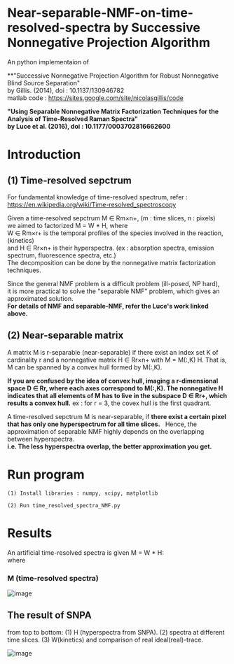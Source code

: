 # Near-separable-NMF-on-time-resolved-spectra by Successive Nonnegative Projection Algorithm

An python implementaion of  

**"Successive Nonnegative Projection Algorithm for Robust Nonnegative Blind Source Separation"  
    by Gillis. (2014), doi : 10.1137/130946782  
    matlab code : https://sites.google.com/site/nicolasgillis/code  

**"Using Separable Nonnegative Matrix Factorization Techniques for the Analysis of Time-Resolved Raman Spectra"  
by Luce et al. (2016), doi : 10.1177/0003702816662600**


# Introduction
## (1) Time-resolved sepctrum
For fundamental knowledge of time-resolved spectrum, refer :  
https://en.wikipedia.org/wiki/Time-resolved_spectroscopy

Given a time-resolved sepctrum M ∈ Rm×n+, (m : time slices, n : pixels)  
we aimed to factorized M = W * H, where  
W ∈ Rm×r+ is the temporal profiles of the species involved in the reaction, (kinetics)  
and H ∈ Rr×n+ is their hyperspectra. (ex : absorption spectra, emission spectrum, fluorescence spectra, etc.)  
The decomposition can be done by the nonnegative matrix factorization techniques.  

Since the general NMF problem is a difficult problem (ill-posed, NP hard),  
it is more practical to solve the "separable NMF" problem, which gives an approximated solution.  
**For details of NMF and separable-NMF, refer the Luce's work linked above.**


## (2) Near-separable matrix
A matrix M is r-separable (near-separable) if there exist an index set K of cardinality r and a nonnegative matrix H ∈ Rr×n+ 
with M = M(:,K) H. That is, M can be spanned by a convex hull formed by M(:,K).  

**If you are confused by the idea of convex hull, imaging a r-dimensional space D ∈ Rr, where each axes correspond to M(:,K). 
The nonnegative H indicates that all elements of M has to live in the subspace D ∈ Rr+, which results a convex hull.**
ex : for r = 3, the covex hull is the first quadrant.

A time-resolved sepctrum M is near-separable, if 
**there exist a certain pixel that has only one hyperspectrum for all time slices.**  
Hence, the approximation of separable NMF highly depends on the overlapping between hyperspectra.  
**i.e. The less hyperspectra overlap, the better approximation you get.**


# Run program
    (1) Install libraries : numpy, scipy, matplotlib
    
    (2) Run time_resolved_spectra_NMF.py 

# Results

An artificial time-resolved spectra is given M = W * H:  
where  
### M (time-resolved spectra)  
![image](https://github.com/lwchen6309/successive-nonnegative-projection-algorithm./blob/master/image/trspec.png)

## The result of SNPA
from top to bottom: 
(1) H (hyperspectra from SNPA).
(2) spectra at different time slices.
(3) W(kinetics) and comparison of real ideal(real)-trace. 

![image](https://github.com/lwchen6309/successive-nonnegative-projection-algorithm./blob/master/image/NMF_result.png)
  
